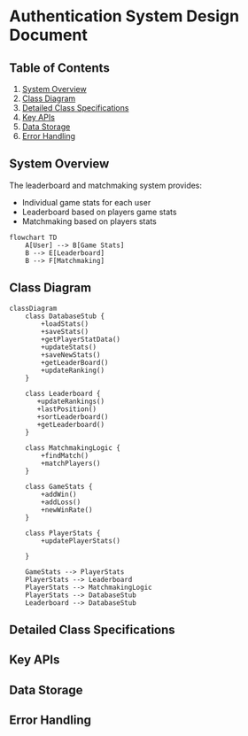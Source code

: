 # Authentication System Design Document

## Table of Contents
1. [System Overview](#system-overview)
2. [Class Diagram](#class-diagram)
3. [Detailed Class Specifications](#detailed-class-specifications)
4. [Key APIs](#key-apis)
5. [Data Storage](#data-storage)
6. [Error Handling](#error-handling)

## System Overview
The leaderboard and matchmaking system provides:
- Individual game stats for each user
- Leaderboard based on players game stats
- Matchmaking based on players stats

```mermaid
flowchart TD
    A[User] --> B[Game Stats]
    B --> E[Leaderboard]
    B --> F[Matchmaking]
```

## Class Diagram
```mermaid
classDiagram
    class DatabaseStub {
        +loadStats()
        +saveStats()
        +getPlayerStatData()
        +updateStats()
        +saveNewStats()
        +getLeaderBoard()
        +updateRanking()
    }
    
    class Leaderboard {
       +updateRankings()
       +lastPosition()
       +sortLeaderboard()
       +getLeaderboard()
    }
    
    class MatchmakingLogic {
        +findMatch()
        +matchPlayers()
    }
    
    class GameStats {
        +addWin()
        +addLoss()
        +newWinRate()
    }
    
    class PlayerStats {
        +updatePlayerStats()

    }
    
    GameStats --> PlayerStats
    PlayerStats --> Leaderboard
    PlayerStats --> MatchmakingLogic
    PlayerStats --> DatabaseStub
    Leaderboard --> DatabaseStub
```

## Detailed Class Specifications



## Key APIs



## Data Storage




## Error Handling



